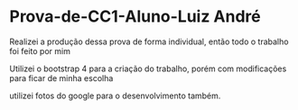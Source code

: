 # Prova-de-CC1-Aluno-Luiz André


Realizei a produção dessa prova de forma individual, então todo o trabalho foi feito por mim

Utilizei o bootstrap 4 para a criação do trabalho, porém com modificações para ficar de minha escolha

utilizei fotos do google para o desenvolvimento também.
